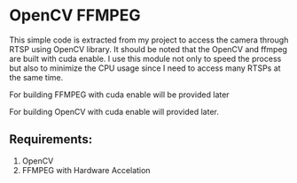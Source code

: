 # OpenCV FFMPEG

This simple code is extracted from my project to access the camera through RTSP using OpenCV library.
It should be noted that the OpenCV and ffmpeg are built with cuda enable. I use this module not only to speed the process but also to minimize the CPU usage since I need to access many RTSPs at the same time.

For building FFMPEG with cuda enable will be provided later

For building OpenCV with cuda enable will provided later.

## Requirements:
1. OpenCV
2. FFMPEG with Hardware Accelation
